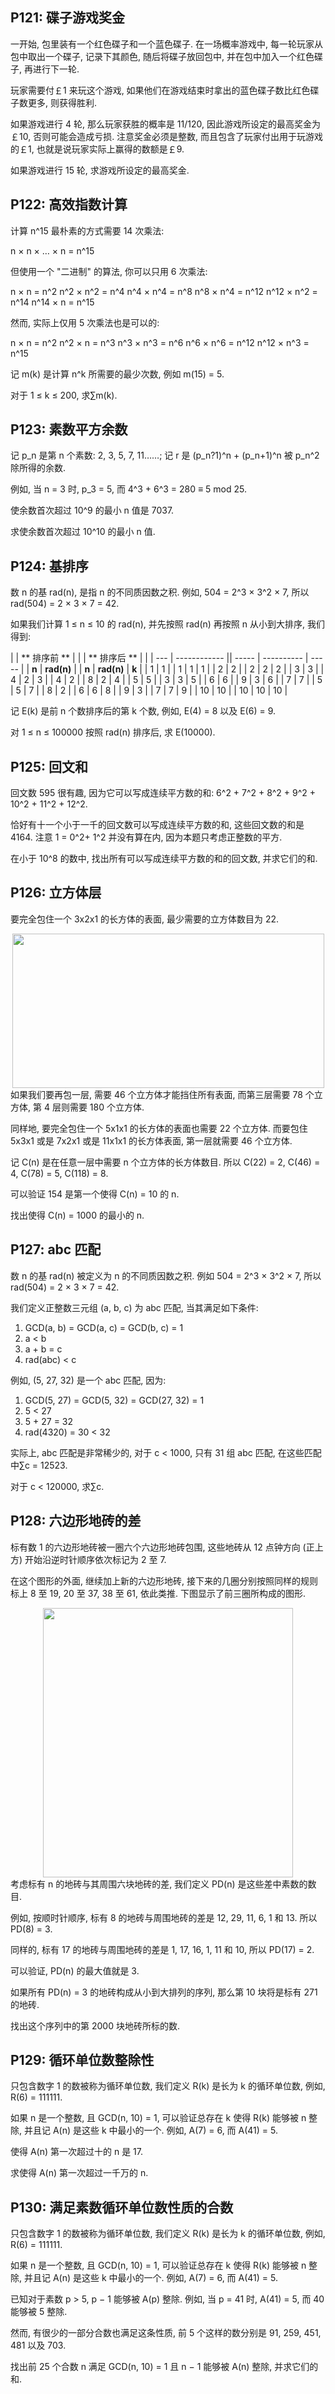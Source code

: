 
## P121: 碟子游戏奖金

一开始, 包里装有一个红色碟子和一个蓝色碟子. 在一场概率游戏中, 每一轮玩家从包中取出一个碟子, 记录下其颜色, 随后将碟子放回包中, 并在包中加入一个红色碟子, 再进行下一轮.

玩家需要付￡1 来玩这个游戏, 如果他们在游戏结束时拿出的蓝色碟子数比红色碟子数更多, 则获得胜利.

如果游戏进行 4 轮, 那么玩家获胜的概率是 11/120, 因此游戏所设定的最高奖金为￡10, 否则可能会造成亏损. 注意奖金必须是整数, 而且包含了玩家付出用于玩游戏的￡1, 也就是说玩家实际上赢得的数额是￡9.

如果游戏进行 15 轮, 求游戏所设定的最高奖金.


## P122: 高效指数计算

计算 n^15 最朴素的方式需要 14 次乘法:

n × n × … × n = n^15

但使用一个 "二进制" 的算法, 你可以只用 6 次乘法:

n × n = n^2
n^2 × n^2 = n^4
n^4 × n^4 = n^8
n^8 × n^4 = n^12
n^12 × n^2 = n^14
n^14 × n = n^15

然而, 实际上仅用 5 次乘法也是可以的:

n × n = n^2
n^2 × n = n^3
n^3 × n^3 = n^6
n^6 × n^6 = n^12
n^12 × n^3 = n^15

记 m(k) 是计算 n^k 所需要的最少次数, 例如 m(15) = 5.

对于 1 ≤ k ≤ 200, 求∑m(k).

## P123: 素数平方余数

记 p_n 是第 n 个素数: 2, 3, 5, 7, 11……; 记 r 是 (p_n?1)^n + (p_n+1)^n 被 p_n^2 除所得的余数.

例如, 当 n = 3 时, p_3 = 5, 而 4^3 + 6^3 = 280 ≡ 5 mod 25.

使余数首次超过 10^9 的最小 n 值是 7037.

求使余数首次超过 10^10 的最小 n 值.

## P124: 基排序

数 n 的基 rad(n), 是指 n 的不同质因数之积. 例如, 504 = 2^3 × 3^2 × 7, 所以 rad(504) = 2 × 3 × 7 = 42.

如果我们计算 1 ≤ n ≤ 10 的 rad(n), 并先按照 rad(n) 再按照 n 从小到大排序, 我们得到:

|     | ** 排序前 ** |  |  | ** 排序后 ** |  |
| --- | ------------ || ----- | ---------- | ----- |
| **n** | **rad(n)** |  | **n** | **rad(n)** | **k** |
| 1     | 1          |  | 1     | 1          | 1     |
| 2     | 2          |  | 2     | 2          | 2     |
| 3     | 3          |  | 4     | 2          | 3     |
| 4     | 2          |  | 8     | 2          | 4     |
| 5     | 5          |  | 3     | 3          | 5     |
| 6     | 6          |  | 9     | 3          | 6     |
| 7     | 7          |  | 5     | 5          | 7     |
| 8     | 2          |  | 6     | 6          | 8     |
| 9     | 3          |  | 7     | 7          | 9     |
| 10    | 10         |  | 10    | 10         | 10    |

记 E(k) 是前 n 个数排序后的第 k 个数, 例如, E(4) = 8 以及 E(6) = 9.

对 1 ≤ n ≤ 100000 按照 rad(n) 排序后, 求 E(10000).


## P125: 回文和

回文数 595 很有趣, 因为它可以写成连续平方数的和: 6^2 + 7^2 + 8^2 + 9^2 + 10^2 + 11^2 + 12^2.

恰好有十一个小于一千的回文数可以写成连续平方数的和, 这些回文数的和是 4164. 注意 1 = 0^2+ 1^2 并没有算在内, 因为本题只考虑正整数的平方.

在小于 10^8 的数中, 找出所有可以写成连续平方数的和的回文数, 并求它们的和.


## P126: 立方体层

要完全包住一个 3x2x1 的长方体的表面, 最少需要的立方体数目为 22.

<center>
  <a class="fancybox" href="../wp-content/uploads/2018/06/053cc8c312cbed4329a142e6865970f2.gif"><img src="../wp-content/uploads/2018/06/053cc8c312cbed4329a142e6865970f2.gif" alt=""width="499"height="247" /></a>
</center> 如果我们要再包一层, 需要 46 个立方体才能挡住所有表面, 而第三层需要 78 个立方体, 第 4 层则需要 180 个立方体.

同样地, 要完全包住一个 5x1x1 的长方体的表面也需要 22 个立方体. 而要包住 5x3x1 或是 7x2x1 或是 11x1x1 的长方体表面, 第一层就需要 46 个立方体.

记 C(n) 是在任意一层中需要 n 个立方体的长方体数目. 所以 C(22) = 2, C(46) = 4, C(78) = 5, C(118) = 8.

可以验证 154 是第一个使得 C(n) = 10 的 n.

找出使得 C(n) = 1000 的最小的 n.



## P127: abc 匹配

数 n 的基 rad(n) 被定义为 n 的不同质因数之积. 例如 504 = 2^3 × 3^2 × 7, 所以 rad(504) = 2 × 3 × 7 = 42.

我们定义正整数三元组 (a, b, c) 为 abc 匹配, 当其满足如下条件:

  1. GCD(a, b) = GCD(a, c) = GCD(b, c) = 1
  2. a < b
  3. a + b = c
  4. rad(abc) < c

例如, (5, 27, 32) 是一个 abc 匹配, 因为:

  1. GCD(5, 27) = GCD(5, 32) = GCD(27, 32) = 1
  2. 5 < 27
  3. 5 + 27 = 32
  4. rad(4320) = 30 < 32

实际上, abc 匹配是非常稀少的, 对于 c < 1000, 只有 31 组 abc 匹配, 在这些匹配中∑c = 12523.

对于 c < 120000, 求∑c.


## P128: 六边形地砖的差

标有数 1 的六边形地砖被一圈六个六边形地砖包围, 这些地砖从 12 点钟方向 (正上方) 开始沿逆时针顺序依次标记为 2 至 7.

在这个图形的外面, 继续加上新的六边形地砖, 接下来的几圈分别按照同样的规则标上 8 至 19, 20 至 37, 38 至 61, 依此类推. 下图显示了前三圈所构成的图形.

<center>
  <a class="fancybox" href="../wp-content/uploads/2018/06/ed3a05d48789410cc5bf46f031afe889.gif"><img src="../wp-content/uploads/2018/06/ed3a05d48789410cc5bf46f031afe889.gif" alt=""width="400"height="431" /></a>
</center> 考虑标有 n 的地砖与其周围六块地砖的差, 我们定义 PD(n) 是这些差中素数的数目.

例如, 按顺时针顺序, 标有 8 的地砖与周围地砖的差是 12, 29, 11, 6, 1 和 13. 所以 PD(8) = 3.

同样的, 标有 17 的地砖与周围地砖的差是 1, 17, 16, 1, 11 和 10, 所以 PD(17) = 2.

可以验证, PD(n) 的最大值就是 3.

如果所有 PD(n) = 3 的地砖构成从小到大排列的序列, 那么第 10 块将是标有 271 的地砖.

找出这个序列中的第 2000 块地砖所标的数.





## P129: 循环单位数整除性

只包含数字 1 的数被称为循环单位数, 我们定义 R(k) 是长为 k 的循环单位数, 例如, R(6) = 111111.

如果 n 是一个整数, 且 GCD(n, 10) = 1, 可以验证总存在 k 使得 R(k) 能够被 n 整除, 并且记 A(n) 是这些 k 中最小的一个. 例如, A(7) = 6, 而 A(41) = 5.

使得 A(n) 第一次超过十的 n 是 17.

求使得 A(n) 第一次超过一千万的 n.





## P130: 满足素数循环单位数性质的合数

只包含数字 1 的数被称为循环单位数, 我们定义 R(k) 是长为 k 的循环单位数, 例如, R(6) = 111111.

如果 n 是一个整数, 且 GCD(n, 10) = 1, 可以验证总存在 k 使得 R(k) 能够被 n 整除, 并且记 A(n) 是这些 k 中最小的一个. 例如, A(7) = 6, 而 A(41) = 5.

已知对于素数 p > 5, p − 1 能够被 A(p) 整除. 例如, 当 p = 41 时, A(41) = 5, 而 40 能够被 5 整除.

然而, 有很少的一部分合数也满足这条性质, 前 5 个这样的数分别是 91, 259, 451, 481 以及 703.

找出前 25 个合数 n 满足
GCD(n, 10) = 1 且 n − 1 能够被 A(n) 整除, 并求它们的和.
